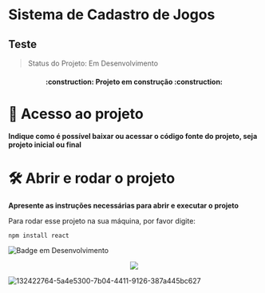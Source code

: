 # Sistema de Cadastro de Jogos
<h2>Teste</h2> 

> Status do Projeto: Em Desenvolvimento

<h4 align="center"> 
    :construction:  Projeto em construção  :construction:
</h4>


# 📁 Acesso ao projeto

**Indique como é possível baixar ou acessar o código fonte do projeto, seja projeto inicial ou final**

# 🛠️ Abrir e rodar o projeto

**Apresente as instruções necessárias para abrir e executar o projeto**


Para rodar esse projeto na sua máquina, por favor digite:
```
npm install react
```
![Badge em Desenvolvimento](http://img.shields.io/static/v1?label=STATUS&message=EM%20DESENVOLVIMENTO&color=GREEN&style=for-the-badge)

<p align="center">
<img loading="lazy" src="http://img.shields.io/static/v1?label=SITUACAO&message=AINDA%20EM%20DESENVOLVIMENTO&color=GREEN&style=for-the-badge"/>
</p>

![132422764-5a4e5300-7b04-4411-9126-387a445bc627](https://github.com/githubasmmarques/sistema-de-cadastro/assets/140653793/8acb0c9c-09c6-4392-bd44-8ce61bb96c1a)
